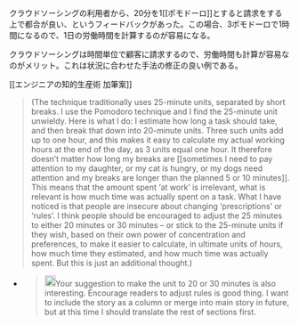 
クラウドソーシングの利用者から、20分を1[[ポモドーロ]]とすると請求をする上で都合が良い、というフィードバックがあった。この場合、3ポモドーロで1時間になるので、1日の労働時間を計算するのが容易になる。

クラウドソーシングは時間単位で顧客に請求するので、労働時間も計算が容易なのがメリット。これは状況に合わせた手法の修正の良い例である。

[[エンジニアの知的生産術 加筆案]]

> (The technique traditionally uses 25-minute units, separated by short breaks. I use the Pomodoro technique and I find the 25-minute unit unwieldy. Here is what I do: I estimate how long a task should take, and then break that down into 20-minute units. Three such units add up to one hour, and this makes it easy to calculate my actual working hours at the end of the day, as 3 units equal one hour. It therefore doesn’t matter how long my breaks are [[sometimes I need to pay attention to my daughter, or my cat is hungry, or my dogs need attention and my breaks are longer than the planned 5 or 10 minutes]]. This means that the amount spent ‘at work’ is irrelevant, what is relevant is how much time was actually spent on a task.
>  What I have noticed is that people are insecure about changing ‘prescriptions’ or ‘rules’. I think people should be encouraged to adjust the 25 minutes to either 20 minutes or 30 minutes – or stick to the 25-minute units if they wish, based on their own power of concentration and preferences, to make it easier to calculate, in ultimate units of hours, how much time they estimated, and how much time was actually spent. But this is just an additional thought.)
- > <img src='https://scrapbox.io/api/pages/nishio/nishio/icon' alt='nishio.icon' height="19.5"/>Your suggestion to make the unit to 20 or 30 minutes is also interesting. Encourage readers to adjust rules is good thing. I want to include the story as a column or merge into main story in future, but at this time I should translate the rest of sections first.
